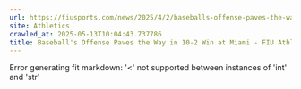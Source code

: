 ```yaml
---
url: https://fiusports.com/news/2025/4/2/baseballs-offense-paves-the-way-in-10-2-at-miami.aspx
site: Athletics
crawled_at: 2025-05-13T10:04:43.737786
title: Baseball's Offense Paves the Way in 10-2 Win at Miami - FIU Athletics
---
```


Error generating fit markdown: '<' not supported between instances of 'int' and 'str'